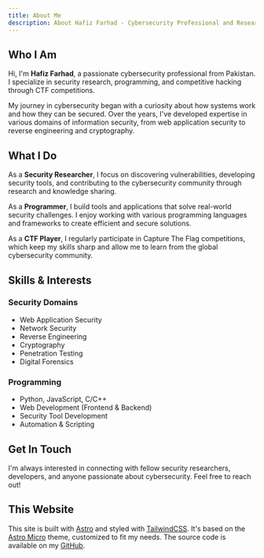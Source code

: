 ```yaml
---
title: About Me
description: About Hafiz Farhad - Cybersecurity Professional and Researcher
---
```


## Who I Am

Hi, I'm **Hafiz Farhad**, a passionate cybersecurity professional from Pakistan. 
I specialize in security research, programming, and competitive hacking through CTF competitions.

My journey in cybersecurity began with a curiosity about how systems work and how they can be secured. 
Over the years, I've developed expertise in various domains of information security, from web application 
security to reverse engineering and cryptography.

## What I Do

As a **Security Researcher**, I focus on discovering vulnerabilities, 
developing security tools, and contributing to the cybersecurity community through 
research and knowledge sharing.

As a **Programmer**, I build tools and applications that solve real-world 
security challenges. I enjoy working with various programming languages and frameworks 
to create efficient and secure solutions.

As a **CTF Player**, I regularly participate in Capture The Flag competitions, 
which keep my skills sharp and allow me to learn from the global cybersecurity community.

## Skills & Interests

### Security Domains

- Web Application Security
- Network Security
- Reverse Engineering
- Cryptography
- Penetration Testing
- Digital Forensics

### Programming

- Python, JavaScript, C/C++
- Web Development (Frontend & Backend)
- Security Tool Development
- Automation & Scripting

## Get In Touch

I'm always interested in connecting with fellow security researchers, developers, 
and anyone passionate about cybersecurity. Feel free to reach out!

## This Website

This site is built with [Astro](https://astro.build) and styled with [TailwindCSS](https://tailwindcss.com). 
It's based on the [Astro Micro](https://github.com/trevortylerlee/astro-micro) theme, customized to fit my needs. 
The source code is available on my [GitHub](https://github.com/hafizfarhad).
